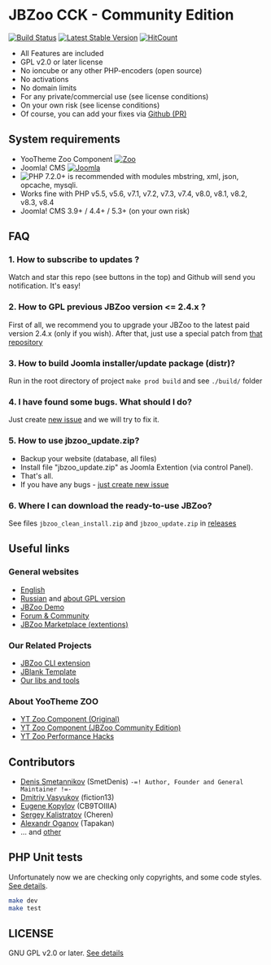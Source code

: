 # JBZoo CCK - Community Edition

[![Build Status](https://travis-ci.org/JBZoo-CCK/JBZoo.svg)](https://travis-ci.org/JBZoo-CCK/JBZoo)    [![Latest Stable Version](https://poser.pugx.org/jbzoo-cck/jbzoo/v/stable)](https://github.com/JBZoo-CCK/JBZoo/releases)    [![HitCount](http://hits.dwyl.com/jbzoo-cck/jbzoo.svg)](http://hits.dwyl.com/jbzoo-cck/jbzoo)

 * All Features are included
 * GPL v2.0 or later license
 * No ioncube or any other PHP-encoders (open source)
 * No activations
 * No domain limits
 * For any private/commercial use (see license conditions)
 * On your own risk (see license conditions)
 * Of course, you can add your fixes via [Github (PR)](https://github.com/JBZoo-CCK/JBZoo-CCK/blob/master/PULL_REQUEST_TEMPLATE.md)


## System requirements
 * YooTheme Zoo Component [![Zoo](https://img.shields.io/badge/Zoo-4.0.8-blue.svg?style=plastic)](https://www.yootheme.com/zoo)
 * Joomla! CMS [![Joomla](https://img.shields.io/badge/Joomla!-3.9.25-blue.svg?style=plastic)](https://downloads.joomla.org/)
 * ![PHP 7.2.0+](https://img.shields.io/badge/PHP-7.4.0+-blue.svg?style=plastic) is recommended with modules mbstring, xml, json, opcache, mysqli.
 * Works fine with PHP v5.5, v5.6, v7.1, v7.2, v7.3, v7.4, v8.0, v8.1, v8.2, v8.3, v8.4
 * Joomla! CMS 3.9+ / 4.4+ / 5.3+ (on your own risk)

## FAQ
### 1. How to subscribe to updates ?
Watch and star this repo (see buttons in the top) and Github will send you notification. It's easy!

### 2. How to GPL previous JBZoo version <= 2.4.x ?
First of all, we recommend you to upgrade your JBZoo to the latest paid version 2.4.x (only if you wish).
After that, just use a special patch from [that repository](https://github.com/JBZoo-CCK/JBZoo-2-GPL-patches)

### 3. How to build Joomla installer/update package (distr)?
Run in the root directory of project `make prod build` and see `./build/` folder

### 4. I have found some bugs. What should I do?
Just create [new issue](https://github.com/JBZoo-CCK/JBZoo/issues/new/choose) and we will try to fix it.

### 5. How to use jbzoo_update.zip?
 - Backup your website (database, all files)
 - Install file "jbzoo_update.zip" as Joomla Extention (via control Panel).
 - That's all.
 - If you have any bugs - [just create new issue](https://github.com/JBZoo-CCK/JBZoo/issues/new/choose)

### 6. Where I can download the ready-to-use JBZoo?
See files `jbzoo_clean_install.zip` and `jbzoo_update.zip` in [releases](https://github.com/JBZoo-CCK/JBZoo/releases)


## Useful links
### General websites
 * [English](http://jbzoo.com)
 * [Russian](http://jbzoo.ru) and [about GPL version](http://jbzoo.ru/blog/jbzoo-4-gpl)
 * [JBZoo Demo](http://demo.jbzoo.com)
 * [Forum & Community](http://forum.jbzoo.com)
 * [JBZoo Marketplace (extentions)](http://forum.jbzoo.com/files/)

### Our Related Projects
 * [JBZoo CLI extension](https://github.com/JBZoo-CCK/CCK-Cli)
 * [JBlank Template](https://github.com/JBZoo-CCK/JBlank)
 * [Our libs and tools](https://github.com/JBZoo)

### About YooTheme ZOO
 * [YT Zoo Component (Original)](https://www.yootheme.com/zoo)
 * [YT Zoo Component (JBZoo Community Edition)](https://github.com/JBZoo-CCK/YOOtheme-Zoo)
 * [YT Zoo Performance Hacks](https://github.com/JBZoo-CCK/Zoo-Hacks)


## Contributors
 * [Denis Smetannikov](https://github.com/SmetDenis) (SmetDenis) `-=! Author, Founder and General Maintainer !=-`
 * [Dmitriy Vasyukov](https://github.com/fiction13) (fiction13)
 * [Eugene Kopylov](https://github.com/CB9TOIIIA) (CB9TOIIIA)
 * [Sergey Kalistratov](https://github.com/Cheren) (Cheren)
 * [Alexandr Oganov](https://github.com/Tapakan) (Tapakan)
 * ... and [other](https://github.com/JBZoo-CCK/JBZoo/graphs/contributors)


## PHP Unit tests
Unfortunately now we are checking only copyrights, and some code styles. [See details](https://travis-ci.org/JBZoo-CCK/JBZoo).

```sh
make dev
make test
```

## LICENSE
GNU GPL v2.0 or later. [See details](https://github.com/JBZoo/JBZoo/blob/master/LICENSE.md)

